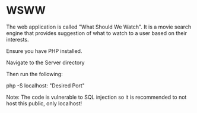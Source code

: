 # WSWW 
The web application is called "What Should We Watch". It is a movie search engine that provides suggestion of what to watch to a user based on their interests.

Ensure you have PHP installed.

Navigate to the Server directory

Then run the following:

php -S localhost: "Desired Port"

Note: The code is vulnerable to SQL injection so it is recommended to not host this public, only localhost!
